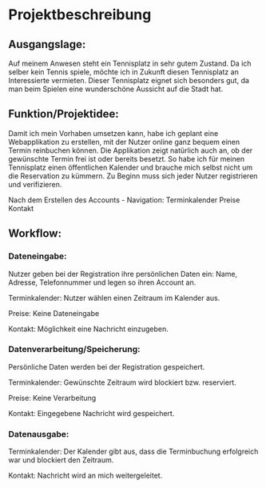 # Projektbeschreibung

## Ausgangslage:
Auf meinem Anwesen steht ein Tennisplatz in sehr gutem Zustand. Da ich selber kein Tennis spiele, möchte ich in Zukunft diesen Tennisplatz an Interessierte vermieten. Dieser Tennisplatz eignet sich besonders gut, da man beim Spielen eine wunderschöne Aussicht auf die Stadt hat.

## Funktion/Projektidee:
Damit ich mein Vorhaben umsetzen kann, habe ich geplant eine Webapplikation zu erstellen, mit der Nutzer online ganz bequem einen Termin reinbuchen können. Die Applikation zeigt natürlich auch an, ob der gewünschte Termin frei ist oder bereits besetzt. So habe ich für meinen Tennisplatz einen öffentlichen Kalender und brauche mich selbst nicht um die Reservation zu kümmern. Zu Beginn muss sich jeder Nutzer registrieren und verifizieren.

Nach dem Erstellen des Accounts - Navigation:
Terminkalender
Preise
Kontakt

## Workflow:
### Dateneingabe:
Nutzer geben bei der Registration ihre persönlichen Daten ein: Name, Adresse, Telefonnummer und legen so ihren Account an.

Terminkalender:
Nutzer wählen einen Zeitraum im Kalender aus.

Preise:
Keine Dateneingabe

Kontakt:
Möglichkeit eine Nachricht einzugeben.


### Datenverarbeitung/Speicherung:
Persönliche Daten werden bei der Registration gespeichert.

Terminkalender:
Gewünschte Zeitraum wird blockiert bzw. reserviert.

Preise:
Keine Verarbeitung

Kontakt:
Eingegebene Nachricht wird gespeichert.

### Datenausgabe:
Terminkalender:
Der Kalender gibt aus, dass die Terminbuchung erfolgreich war und blockiert den Zeitraum.

Kontakt:
Nachricht wird an mich weitergeleitet.
